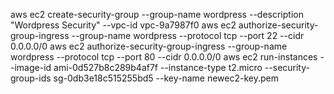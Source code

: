 aws ec2 create-security-group --group-name wordpress --description "Wordpress Security" --vpc-id vpc-9a7987f0
aws ec2 authorize-security-group-ingress --group-name wordpress --protocol tcp --port 22 --cidr 0.0.0.0/0
aws ec2 authorize-security-group-ingress --group-name wordpress --protocol tcp --port 80 --cidr 0.0.0.0/0
aws ec2 run-instances --image-id ami-0d527b8c289b4af7f --instance-type t2.micro --security-group-ids sg-0db3e18c515255bd5 --key-name newec2-key.pem



